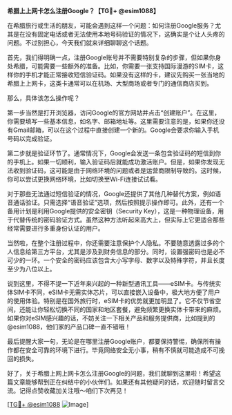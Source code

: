 **希腊上上网卡怎么注册Google？【TG💪+ @esim1088】**

在希腊旅行或生活的朋友，可能会遇到这样一个问题：如何注册Google服务？尤其是在没有固定电话或者无法使用本地号码验证的情况下，这确实是个让人头疼的问题。不过别担心，今天我们就来详细聊聊这个话题。

首先，我们得明确一点，注册Google账号并不需要特别复杂的步骤，但如果你身处希腊，可能需要一些额外的准备。比如，你需要一张支持国际漫游的SIM卡，这样你的手机才能正常接收短信验证码。如果没有这样的卡，建议先购买一张当地的希腊上上网卡，这类卡通常可以在机场、大型商场或者专门的通信商店买到。

那么，具体该怎么操作呢？

第一步当然是打开浏览器，访问Google的官方网站并点击“创建账户”。在这里，你需要填写一些基本信息，如名字、邮箱地址等。这里需要注意的是，如果你还没有Gmail邮箱，可以在这个过程中直接创建一个新的。Google会要求你输入手机号码以完成验证。

第二步就是验证环节了。通常情况下，Google会发送一条包含验证码的短信到你的手机上。如果一切顺利，输入验证码后就能成功激活账户。但是，如果你发现无法收到验证码，这可能是由于网络环境的问题或者是运营商限制导致的。这时候，你可以尝试更换网络环境，比如切换至Wi-Fi连接试试看。

对于那些无法通过短信验证的情况，Google还提供了其他几种替代方案，例如语音通话验证。只需选择“语音验证”选项，然后按照提示操作即可。此外，还有一个备用计划是利用Google提供的安全密钥（Security Key），这是一种物理设备，用于代替传统的密码验证方式。虽然这种方法听起来高大上，但实际上它更适合那些经常需要进行多重身份认证的用户。

当然啦，在整个注册过程中，你还需要注意保护个人隐私。不要随意透露过多的个人信息给第三方平台，尤其是涉及到财务信息的部分。同时，设置强密码也是必不可少的一环。一个安全的密码应该包含大小写字母、数字以及特殊字符，并且长度至少为八位以上。

说到这里，不得不提一下近年来兴起的一种新型通讯工具——eSIM卡。与传统实体SIM卡不同，eSIM卡无需实体芯片，可以直接嵌入设备中，极大地方便了用户的使用体验。特别是在国外旅行时，eSIM卡的优势就更加明显了。它不仅节省空间，还能让你轻松切换不同的国家和地区套餐，避免频繁更换实体卡带来的麻烦。如果你对eSIM感兴趣的话，不妨关注一下相关产品和服务提供商，比如提到的@esim1088，他们家的产品口碑一直不错哦！

最后提醒大家一句，无论是在哪里注册Google账户，都要保持警惕，确保所有操作都在安全可靠的环境下进行。毕竟网络安全无小事，稍有不慎就可能造成不可挽回的损失。

好了，关于希腊上网上网卡怎么注册Google的问题，我们就聊到这里啦！希望这篇文章能够帮到正在纠结中的小伙伴们。如果还有其他疑问的话，欢迎随时留言交流。记得点赞收藏加关注哦～咱们下次再见！

[[TG💪+ @esim1088](https://t.me/s/esim1088) ![Image](https://i.postimg.cc/4NQfJmqS/Snipaste-2025-05-13-00-14-12.png)]